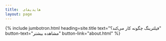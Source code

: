```yaml
---
title:  هایدیفای
layout: page
---
```


{% include jumbotron.html heading=site.title text="فیلترینگ چگونه کار می‌کند؟" button-text="مشاهده بیشتر" button-link="about.html" %}
